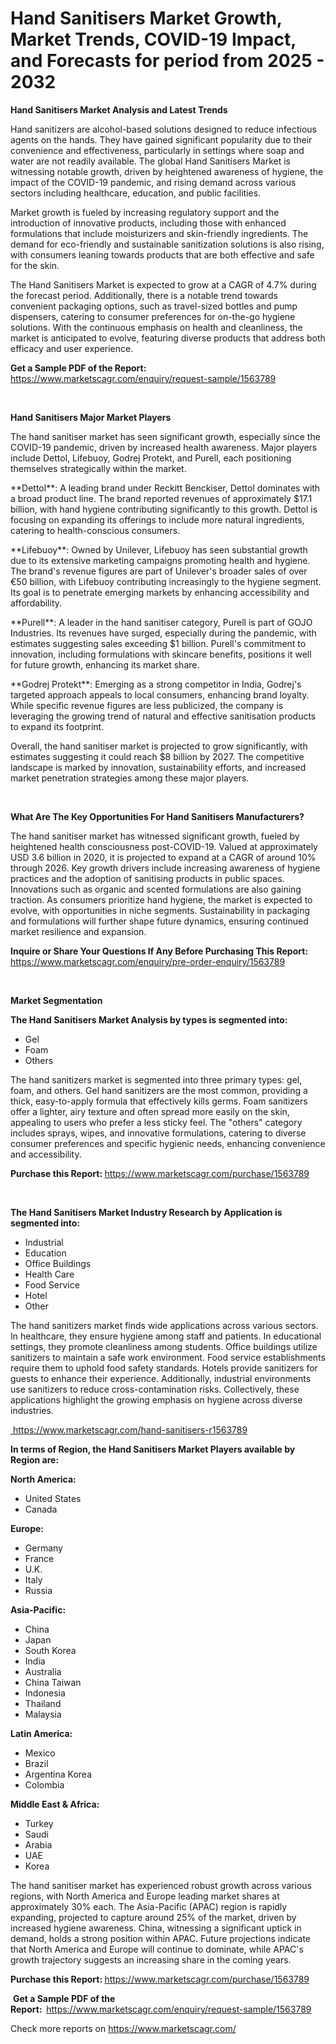 <p><h1>Hand Sanitisers Market Growth, Market Trends, COVID-19 Impact, and Forecasts for period from 2025 - 2032</h1></p><p><strong>Hand Sanitisers Market Analysis and Latest Trends</strong></p>
<p><p>Hand sanitizers are alcohol-based solutions designed to reduce infectious agents on the hands. They have gained significant popularity due to their convenience and effectiveness, particularly in settings where soap and water are not readily available. The global Hand Sanitisers Market is witnessing notable growth, driven by heightened awareness of hygiene, the impact of the COVID-19 pandemic, and rising demand across various sectors including healthcare, education, and public facilities.</p><p>Market growth is fueled by increasing regulatory support and the introduction of innovative products, including those with enhanced formulations that include moisturizers and skin-friendly ingredients. The demand for eco-friendly and sustainable sanitization solutions is also rising, with consumers leaning towards products that are both effective and safe for the skin.</p><p>The Hand Sanitisers Market is expected to grow at a CAGR of 4.7% during the forecast period. Additionally, there is a notable trend towards convenient packaging options, such as travel-sized bottles and pump dispensers, catering to consumer preferences for on-the-go hygiene solutions. With the continuous emphasis on health and cleanliness, the market is anticipated to evolve, featuring diverse products that address both efficacy and user experience.</p></p>
<p><strong>Get a Sample PDF of the Report:&nbsp;</strong> <a href="https://www.marketscagr.com/enquiry/request-sample/1563789?utm_campaign=3368&utm_medium=2&utm_source=Github&utm_content=ia&utm_term=05042025&utm_id=hand-sanitisers">https://www.marketscagr.com/enquiry/request-sample/1563789</a></p>
<p>&nbsp;</p>
<p><strong>Hand Sanitisers Major Market Players</strong></p>
<p><p>The hand sanitiser market has seen significant growth, especially since the COVID-19 pandemic, driven by increased health awareness. Major players include Dettol, Lifebuoy, Godrej Protekt, and Purell, each positioning themselves strategically within the market.</p><p>**Dettol**: A leading brand under Reckitt Benckiser, Dettol dominates with a broad product line. The brand reported revenues of approximately $17.1 billion, with hand hygiene contributing significantly to this growth. Dettol is focusing on expanding its offerings to include more natural ingredients, catering to health-conscious consumers. </p><p>**Lifebuoy**: Owned by Unilever, Lifebuoy has seen substantial growth due to its extensive marketing campaigns promoting health and hygiene. The brand's revenue figures are part of Unilever's broader sales of over €50 billion, with Lifebuoy contributing increasingly to the hygiene segment. Its goal is to penetrate emerging markets by enhancing accessibility and affordability.</p><p>**Purell**: A leader in the hand sanitiser category, Purell is part of GOJO Industries. Its revenues have surged, especially during the pandemic, with estimates suggesting sales exceeding $1 billion. Purell's commitment to innovation, including formulations with skincare benefits, positions it well for future growth, enhancing its market share.</p><p>**Godrej Protekt**: Emerging as a strong competitor in India, Godrej's targeted approach appeals to local consumers, enhancing brand loyalty. While specific revenue figures are less publicized, the company is leveraging the growing trend of natural and effective sanitisation products to expand its footprint.</p><p>Overall, the hand sanitiser market is projected to grow significantly, with estimates suggesting it could reach $8 billion by 2027. The competitive landscape is marked by innovation, sustainability efforts, and increased market penetration strategies among these major players.</p></p>
<p>&nbsp;</p>
<p><strong>What Are The Key Opportunities For Hand Sanitisers Manufacturers?</strong></p>
<p><p>The hand sanitiser market has witnessed significant growth, fueled by heightened health consciousness post-COVID-19. Valued at approximately USD 3.6 billion in 2020, it is projected to expand at a CAGR of around 10% through 2026. Key growth drivers include increasing awareness of hygiene practices and the adoption of sanitising products in public spaces. Innovations such as organic and scented formulations are also gaining traction. As consumers prioritize hand hygiene, the market is expected to evolve, with opportunities in niche segments. Sustainability in packaging and formulations will further shape future dynamics, ensuring continued market resilience and expansion.</p></p>
<p><strong>Inquire or Share Your Questions If Any Before Purchasing This Report:</strong> <a href="https://www.marketscagr.com/enquiry/pre-order-enquiry/1563789?utm_campaign=3368&utm_medium=2&utm_source=Github&utm_content=ia&utm_term=05042025&utm_id=hand-sanitisers">https://www.marketscagr.com/enquiry/pre-order-enquiry/1563789</a></p>
<p>&nbsp;</p>
<p><strong>Market Segmentation</strong></p>
<p><strong>The Hand Sanitisers Market Analysis by types is segmented into:</strong></p>
<p><ul><li>Gel</li><li>Foam</li><li>Others</li></ul></p>
<p><p>The hand sanitizers market is segmented into three primary types: gel, foam, and others. Gel hand sanitizers are the most common, providing a thick, easy-to-apply formula that effectively kills germs. Foam sanitizers offer a lighter, airy texture and often spread more easily on the skin, appealing to users who prefer a less sticky feel. The "others" category includes sprays, wipes, and innovative formulations, catering to diverse consumer preferences and specific hygienic needs, enhancing convenience and accessibility.</p></p>
<p><strong>Purchase this Report:&nbsp;</strong><a href="https://www.marketscagr.com/purchase/1563789?utm_campaign=3368&utm_medium=2&utm_source=Github&utm_content=ia&utm_term=05042025&utm_id=hand-sanitisers">https://www.marketscagr.com/purchase/1563789</a></p>
<p>&nbsp;</p>
<p><strong>The Hand Sanitisers Market Industry Research by Application is segmented into:</strong></p>
<p><ul><li>Industrial</li><li>Education</li><li>Office Buildings</li><li>Health Care</li><li>Food Service</li><li>Hotel</li><li>Other</li></ul></p>
<p><p>The hand sanitizers market finds wide applications across various sectors. In healthcare, they ensure hygiene among staff and patients. In educational settings, they promote cleanliness among students. Office buildings utilize sanitizers to maintain a safe work environment. Food service establishments require them to uphold food safety standards. Hotels provide sanitizers for guests to enhance their experience. Additionally, industrial environments use sanitizers to reduce cross-contamination risks. Collectively, these applications highlight the growing emphasis on hygiene across diverse industries.</p></p>
<p><a href="https://www.marketscagr.com/hand-sanitisers-r1563789?utm_campaign=3368&utm_medium=2&utm_source=Github&utm_content=ia&utm_term=05042025&utm_id=hand-sanitisers">&nbsp;https://www.marketscagr.com/hand-sanitisers-r1563789</a></p>
<p><strong>In terms of Region, the Hand Sanitisers Market Players available by Region are:</strong></p>
<p>
    <p> <strong> North America: </strong>
        <ul>
            <li>United States</li>
            <li>Canada</li>
        </ul>
        </p> 
    <p> <strong> Europe: </strong>
        <ul>
            <li>Germany</li>
            <li>France</li>
            <li>U.K.</li>
            <li>Italy</li>
            <li>Russia</li>
        </ul>
        </p> 
    <p> <strong> Asia-Pacific: </strong>
        <ul>
            <li>China</li>
            <li>Japan</li>
            <li>South Korea</li>
            <li>India</li>
            <li>Australia</li>
            <li>China Taiwan</li>
            <li>Indonesia</li>
            <li>Thailand</li>
            <li>Malaysia</li>
        </ul>
        </p> 
    <p> <strong> Latin America: </strong>
        <ul>
            <li>Mexico</li>
            <li>Brazil</li>
            <li>Argentina Korea</li>
            <li>Colombia</li>
        </ul>
        </p> 
    <p> <strong> Middle East & Africa: </strong>
        <ul>
            <li>Turkey</li>
            <li>Saudi</li>
            <li>Arabia</li>
            <li>UAE</li>
            <li>Korea</li>
        </ul>
    </p>
    </p>
<p><p>The hand sanitiser market has experienced robust growth across various regions, with North America and Europe leading market shares at approximately 30% each. The Asia-Pacific (APAC) region is rapidly expanding, projected to capture around 25% of the market, driven by increased hygiene awareness. China, witnessing a significant uptick in demand, holds a strong position within APAC. Future projections indicate that North America and Europe will continue to dominate, while APAC's growth trajectory suggests an increasing share in the coming years.</p></p>
<p><strong>Purchase this Report: </strong><a href="https://www.marketscagr.com/purchase/1563789?utm_campaign=3368&utm_medium=2&utm_source=Github&utm_content=ia&utm_term=05042025&utm_id=hand-sanitisers">https://www.marketscagr.com/purchase/1563789</a></p>
<p>&nbsp;<strong>Get a Sample PDF of the Report:&nbsp;&nbsp;</strong><a href="https://www.marketscagr.com/enquiry/request-sample/1563789?utm_campaign=3368&utm_medium=2&utm_source=Github&utm_content=ia&utm_term=05042025&utm_id=hand-sanitisers">https://www.marketscagr.com/enquiry/request-sample/1563789</a></p>
<p><strong></strong></p>
<p>Check more reports on <a href="https://www.marketscagr.com/?utm_campaign=3368&utm_medium=2&utm_source=Github&utm_content=ia&utm_term=05042025&utm_id=hand-sanitisers">https://www.marketscagr.com/</a></p>